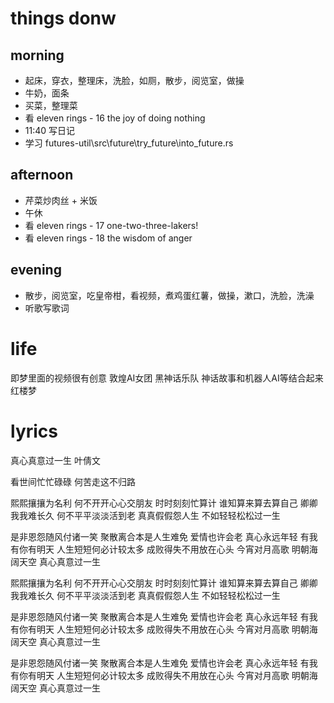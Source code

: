 # things donw
## morning
* 起床，穿衣，整理床，洗脸，如厕，散步，阅览室，做操
* 牛奶，面条
* 买菜，整理菜
* 看 eleven rings - 16 the joy of doing nothing
* 11:40 写日记
* 学习 futures-util\src\future\try_future\into_future.rs
## afternoon
* 芹菜炒肉丝 + 米饭
* 午休
* 看 eleven rings - 17 one-two-three-lakers!
* 看 eleven rings - 18 the wisdom of anger
## evening
* 散步，阅览室，吃皇帝柑，看视频，煮鸡蛋红薯，做操，漱口，洗脸，洗澡
* 听歌写歌词

# life
即梦里面的视频很有创意
敦煌AI女团
黑神话乐队
神话故事和机器人AI等结合起来
红楼梦

# lyrics
真心真意过一生
  叶倩文

看世间忙忙碌碌
何苦走这不归路

熙熙攘攘为名利
何不开开心心交朋友
时时刻刻忙算计
谁知算来算去算自己
卿卿我我难长久
何不平平淡淡活到老
真真假假怨人生
不如轻轻松松过一生

是非恩怨随风付诸一笑
聚散离合本是人生难免
爱情也许会老
真心永远年轻
有我有你有明天
人生短短何必计较太多
成败得失不用放在心头
今宵对月高歌
明朝海阔天空
真心真意过一生

熙熙攘攘为名利
何不开开心心交朋友
时时刻刻忙算计
谁知算来算去算自己
卿卿我我难长久
何不平平淡淡活到老
真真假假怨人生
不如轻轻松松过一生

是非恩怨随风付诸一笑
聚散离合本是人生难免
爱情也许会老
真心永远年轻
有我有你有明天
人生短短何必计较太多
成败得失不用放在心头
今宵对月高歌
明朝海阔天空
真心真意过一生

是非恩怨随风付诸一笑
聚散离合本是人生难免
爱情也许会老
真心永远年轻
有我有你有明天
人生短短何必计较太多
成败得失不用放在心头
今宵对月高歌
明朝海阔天空
真心真意过一生
